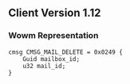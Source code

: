 ## Client Version 1.12

### Wowm Representation
```rust,ignore
cmsg CMSG_MAIL_DELETE = 0x0249 {
    Guid mailbox_id;    
    u32 mail_id;    
}

```
